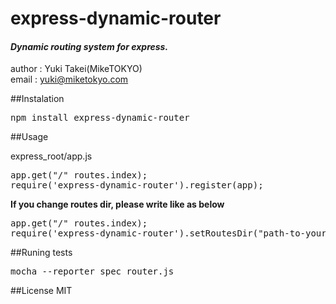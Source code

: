 express-dynamic-router
======================

#### *Dynamic routing system for express.*


author : Yuki Takei(MikeTOKYO)  
email : yuki@miketokyo.com  

##Instalation
<pre>
npm install express-dynamic-router
</pre>

##Usage

express_root/app.js

<pre>
app.get("/" routes.index);
require('express-dynamic-router').register(app);
</pre>


<b>If you change routes dir, please write like as below</b>
<pre>
app.get("/" routes.index);
require('express-dynamic-router').setRoutesDir("path-to-your-routes").register(app);
</pre>


##Runing tests
<pre>
mocha --reporter spec router.js
</pre>


##License
MIT
